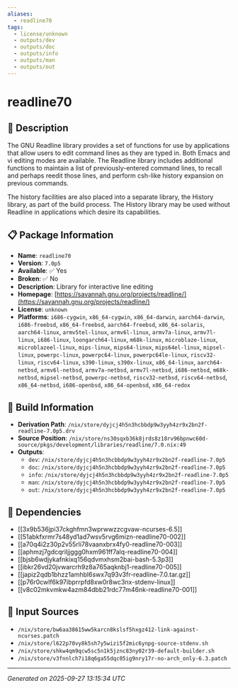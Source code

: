 ```yaml
---
aliases:
  - readline70
tags:
  - license/unknown
  - outputs/dev
  - outputs/doc
  - outputs/info
  - outputs/man
  - outputs/out
---
```


# readline70

## 📝 Description

The GNU Readline library provides a set of functions for use by
applications that allow users to edit command lines as they are
typed in.  Both Emacs and vi editing modes are available.  The
Readline library includes additional functions to maintain a
list of previously-entered command lines, to recall and perhaps
reedit those lines, and perform csh-like history expansion on
previous commands.

The history facilities are also placed into a separate library,
the History library, as part of the build process.  The History
library may be used without Readline in applications which
desire its capabilities.


## 📋 Package Information

- **Name**: `readline70`
- **Version**: `7.0p5`
- **Available**: ✅ Yes
- **Broken**: ✅ No
- **Description**: Library for interactive line editing
- **Homepage**: [https://savannah.gnu.org/projects/readline/](https://savannah.gnu.org/projects/readline/)
- **License**: `unknown`
- **Platforms**: `i686-cygwin`, `x86_64-cygwin`, `x86_64-darwin`, `aarch64-darwin`, `i686-freebsd`, `x86_64-freebsd`, `aarch64-freebsd`, `x86_64-solaris`, `aarch64-linux`, `armv5tel-linux`, `armv6l-linux`, `armv7a-linux`, `armv7l-linux`, `i686-linux`, `loongarch64-linux`, `m68k-linux`, `microblaze-linux`, `microblazeel-linux`, `mips-linux`, `mips64-linux`, `mips64el-linux`, `mipsel-linux`, `powerpc-linux`, `powerpc64-linux`, `powerpc64le-linux`, `riscv32-linux`, `riscv64-linux`, `s390-linux`, `s390x-linux`, `x86_64-linux`, `aarch64-netbsd`, `armv6l-netbsd`, `armv7a-netbsd`, `armv7l-netbsd`, `i686-netbsd`, `m68k-netbsd`, `mipsel-netbsd`, `powerpc-netbsd`, `riscv32-netbsd`, `riscv64-netbsd`, `x86_64-netbsd`, `i686-openbsd`, `x86_64-openbsd`, `x86_64-redox`

## 🔧 Build Information

- **Derivation Path**: `/nix/store/dyjcj4h5n3hcbbdp9w3yyh4zr9x2bn2f-readline-7.0p5.drv`
- **Source Position**: `/nix/store/ns30sqxb36k8jrds8z18rv96bpnwc60d-source/pkgs/development/libraries/readline/7.0.nix:49`
- **Outputs**:
  - `dev`:  `/nix/store/dyjcj4h5n3hcbbdp9w3yyh4zr9x2bn2f-readline-7.0p5`
  - `doc`:  `/nix/store/dyjcj4h5n3hcbbdp9w3yyh4zr9x2bn2f-readline-7.0p5`
  - `info`:  `/nix/store/dyjcj4h5n3hcbbdp9w3yyh4zr9x2bn2f-readline-7.0p5`
  - `man`:  `/nix/store/dyjcj4h5n3hcbbdp9w3yyh4zr9x2bn2f-readline-7.0p5`
  - `out`:  `/nix/store/dyjcj4h5n3hcbbdp9w3yyh4zr9x2bn2f-readline-7.0p5`

## 🔗 Dependencies

- [[3x9b536jpi37ckghfmn3wprwwzzcgvaw-ncurses-6.5]]
- [[51abkfxrmr7s48yd1ad7wsv5rvg6mizn-readline70-002]]
- [[a70q4i2z30p2v55rli78vaanxbrx4fy0-readline70-003]]
- [[aphmzj7gdcqriljjggg0hxm961ff7alq-readline70-004]]
- [[bjsb6wdjykafnkixq156qdvmxhsm2bai-bash-5.3p3]]
- [[ibkr26vd20jvwarcrh9z8a765aqknbj1-readline70-005]]
- [[japiz2qdb1bhzz1amhbl6swx7q93v3fr-readline-7.0.tar.gz]]
- [[p76r0cwlf6k97ibprrpfd8xw0r8wc3nx-stdenv-linux]]
- [[v8c02mkvmkw4azm84dbb21rdc77m46nk-readline70-001]]

## 📁 Input Sources

- `/nix/store/bw6aa38615ww5karcn8kslsf5hxgz412-link-against-ncurses.patch`
- `/nix/store/l622p70vy8k5sh7y5wizi5f2mic6ynpg-source-stdenv.sh`
- `/nix/store/shkw4qm9qcw5sc5n1k5jznc83ny02r39-default-builder.sh`
- `/nix/store/v3fnnlch7i18q6ga55dqc05ig9nry17r-no-arch_only-6.3.patch`

---
*Generated on 2025-09-27 13:15:34 UTC*
